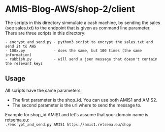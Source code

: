 # AMIS-Blog-AWS/shop-2/client

The scripts in this directory simmulate a cash machine, by sending the sales (see sales.txt) to the endpoint that is given as command line parameter.
There are three scripts in this directory:

```
- encrypt_and_send.py - python3 script to encrypt the sales.txt and send it to AWS
- 100x.py             - does the same, but 100 times (the same information)
- rubbish.py          - will send a json message that doesn't contain the relevant keys
```

## Usage

All scripts have the same parameters:
- The first parameter is the shop_id. You can use both AMIS1 and AMIS2.
- The second parameter is the url where to send the message to. 

Example for shop_id AMIS1 and let's assume that your domain name is retsema.eu: \
`./encrypt_and_send.py AMIS1 https://amis1.retsema.eu/shop`
